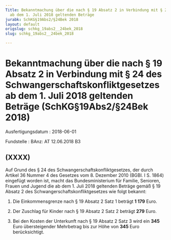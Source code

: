 ```yaml
---
Title: Bekanntmachung über die nach § 19 Absatz 2 in Verbindung mit § 24 des Schwangerschaftskonfliktgesetzes
  ab dem 1. Juli 2018 geltenden Beträge
jurabk: SchKG§19Abs2/§24Bek 2018
layout: default
origslug: schkg_19abs2__24bek_2018
slug: schkg_19abs2__24bek_2018

---
```


# Bekanntmachung über die nach § 19 Absatz 2 in Verbindung mit § 24 des Schwangerschaftskonfliktgesetzes ab dem 1. Juli 2018 geltenden Beträge (SchKG§19Abs2/§24Bek 2018)

Ausfertigungsdatum
:   2018-06-01

Fundstelle
:   BAnz: AT 12.06.2018 B3


## (XXXX)

Auf Grund des § 24 des Schwangerschaftskonfliktgesetzes, der durch
Artikel 36 Nummer 4 des Gesetzes vom 8. Dezember 2010 (BGBl. I S.
1864) eingefügt worden ist, macht das Bundesministerium für Familie,
Senioren, Frauen und Jugend die ab dem 1. Juli 2018 geltenden Beträge
gemäß § 19 Absatz 2 des Schwangerschaftskonfliktgesetzes wie folgt
bekannt:

1.  Die Einkommensgrenze nach § 19 Absatz 2 Satz 1 beträgt **1 179** Euro.


2.  Der Zuschlag für Kinder nach § 19 Absatz 2 Satz 2 beträgt **279**
    Euro.


3.  Bei den Kosten der Unterkunft nach § 19 Absatz 2 Satz 3 wird ein
    **345** Euro übersteigender Mehrbetrag bis zur Höhe von **345** Euro
    berücksichtigt.




